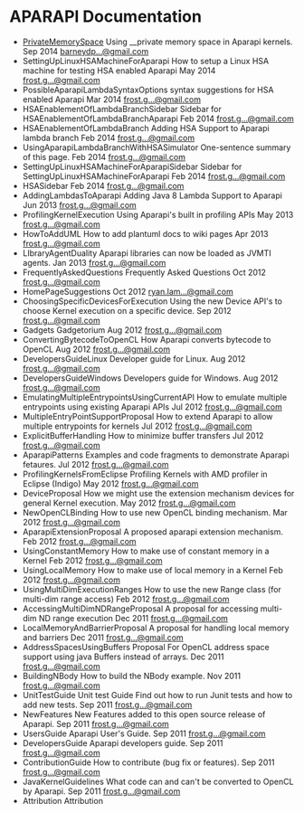 APARAPI Documentation
======================


* [PrivateMemorySpace](privatememoryspace.md)	Using __private memory space in Aparapi kernels.	Sep 2014	barneydp...@gmail.com
* SettingUpLinuxHSAMachineForAparapi	How to setup a Linux HSA machine for testing HSA enabled Aparapi	May 2014	frost.g...@gmail.com
* PossibleAparapiLambdaSyntaxOptions	syntax suggestions for HSA enabled Aparapi	Mar 2014	frost.g...@gmail.com
* HSAEnablementOfLambdaBranchSidebar	Sidebar for HSAEnablementOfLambdaBranchAparapi	Feb 2014	frost.g...@gmail.com
* HSAEnablementOfLambdaBranch	Adding HSA Support to Aparapi lambda branch	Feb 2014	frost.g...@gmail.com
* UsingAparapiLambdaBranchWithHSASimulator	One-sentence summary of this page.	Feb 2014	frost.g...@gmail.com
* SettingUpLinuxHSAMachineForAparapiSidebar	Sidebar for SettingUpLinuxHSAMachineForAparapi	Feb 2014	frost.g...@gmail.com
* HSASidebar		Feb 2014	frost.g...@gmail.com
* AddingLambdasToAparapi	Adding Java 8 Lambda Support to Aparapi	Jun 2013	frost.g...@gmail.com
* ProfilingKernelExecution	Using Aparapi's built in profiling APIs	May 2013	frost.g...@gmail.com
* HowToAddUML	How to add plantuml docs to wiki pages	Apr 2013	frost.g...@gmail.com
* LIbraryAgentDuality	Aparapi libraries can now be loaded as JVMTI agents.	Jan 2013	frost.g...@gmail.com
* FrequentlyAskedQuestions	Frequently Asked Questions	Oct 2012	frost.g...@gmail.com
* HomePageSuggestions		Oct 2012	ryan.lam...@gmail.com
* ChoosingSpecificDevicesForExecution	Using the new Device API's to choose Kernel execution on a specific device.	Sep 2012	frost.g...@gmail.com
* Gadgets	Gadgetorium	Aug 2012	frost.g...@gmail.com
* ConvertingBytecodeToOpenCL	How Aparapi converts bytecode to OpenCL	Aug 2012	frost.g...@gmail.com
* DevelopersGuideLinux	Developer guide for Linux.	Aug 2012	frost.g...@gmail.com
* DevelopersGuideWindows	Developers guide for Windows.	Aug 2012	frost.g...@gmail.com
* EmulatingMultipleEntrypointsUsingCurrentAPI	How to emulate multiple entrypoints using existing Aparapi APIs	Jul 2012	frost.g...@gmail.com
* MultipleEntryPointSupportProposal	How to extend Aparapi to allow multiple entrypoints for kernels	Jul 2012	frost.g...@gmail.com
* ExplicitBufferHandling	How to minimize buffer transfers	Jul 2012	frost.g...@gmail.com
* AparapiPatterns	Examples and code fragments to demonstrate Aparapi fetaures.	Jul 2012	frost.g...@gmail.com
* ProfilingKernelsFromEclipse	Profiling Kernels with AMD profiler in Eclipse (Indigo)	May 2012	frost.g...@gmail.com
* DeviceProposal	How we might use the extension mechanism devices for general Kernel execution.	May 2012	frost.g...@gmail.com
* NewOpenCLBinding	How to use new OpenCL binding mechanism.	Mar 2012	frost.g...@gmail.com
* AparapiExtensionProposal	A proposed aparapi extension mechanism.	Feb 2012	frost.g...@gmail.com
* UsingConstantMemory	How to make use of constant memory in a Kernel	Feb 2012	frost.g...@gmail.com
* UsingLocalMemory	How to make use of local memory in a Kernel	Feb 2012	frost.g...@gmail.com
* UsingMultiDimExecutionRanges	How to use the new Range class (for multi-dim range access)	Feb 2012	frost.g...@gmail.com
* AccessingMultiDimNDRangeProposal	A proposal for accessing multi-dim ND range execution	Dec 2011	frost.g...@gmail.com
* LocalMemoryAndBarrierProposal	A proposal for handling local memory and barriers	Dec 2011	frost.g...@gmail.com
* AddressSpacesUsingBuffers	Proposal For OpenCL address space support using java Buffers instead of arrays.	Dec 2011	frost.g...@gmail.com
* BuildingNBody	How to build the NBody example.	Nov 2011	frost.g...@gmail.com
* UnitTestGuide	Unit test Guide Find out how to run Junit tests and how to add new tests.	Sep 2011	frost.g...@gmail.com
* NewFeatures	New Features added to this open source release of Aparapi.	Sep 2011	frost.g...@gmail.com
* UsersGuide	Aparapi User's Guide.	Sep 2011	frost.g...@gmail.com
* DevelopersGuide	Aparapi developers guide.	Sep 2011	frost.g...@gmail.com
* ContributionGuide	How to contribute (bug fix or features).	Sep 2011	frost.g...@gmail.com
* JavaKernelGuidelines	What code can and can't be converted to OpenCL by Aparapi.	Sep 2011	frost.g...@gmail.com
* Attribution	Attribution